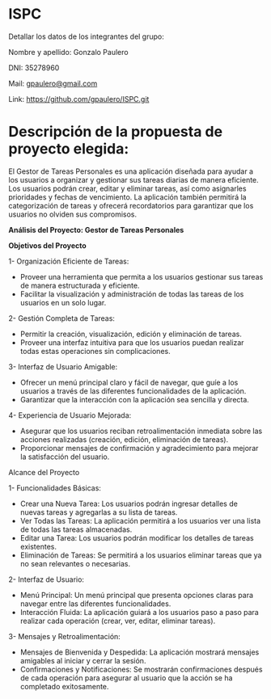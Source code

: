 # ISPC

Detallar los datos de los integrantes del grupo: 

Nombre y apellido: Gonzalo Paulero

DNI: 35278960

Mail: gpaulero@gmail.com

Link: https://github.com/gpaulero/ISPC.git


# **Descripción de la propuesta de proyecto elegida:**

El Gestor de Tareas Personales es una aplicación diseñada para ayudar a los usuarios a organizar y gestionar sus tareas diarias de manera eficiente. 
Los usuarios podrán crear, editar y eliminar tareas, así como asignarles prioridades y fechas de vencimiento. 
La aplicación también permitirá la categorización de tareas y ofrecerá recordatorios para garantizar que los usuarios no olviden sus compromisos.

**Análisis del Proyecto: Gestor de Tareas Personales**

**Objetivos del Proyecto**

1- Organización Eficiente de Tareas:

- Proveer una herramienta que permita a los usuarios gestionar sus tareas de manera estructurada y eficiente.
- Facilitar la visualización y administración de todas las tareas de los usuarios en un solo lugar.

2- Gestión Completa de Tareas:

- Permitir la creación, visualización, edición y eliminación de tareas.
- Proveer una interfaz intuitiva para que los usuarios puedan realizar todas estas operaciones sin complicaciones.

3- Interfaz de Usuario Amigable:

- Ofrecer un menú principal claro y fácil de navegar, que guíe a los usuarios a través de las diferentes funcionalidades de la aplicación.
- Garantizar que la interacción con la aplicación sea sencilla y directa.

4- Experiencia de Usuario Mejorada:

- Asegurar que los usuarios reciban retroalimentación inmediata sobre las acciones realizadas (creación, edición, eliminación de tareas).
- Proporcionar mensajes de confirmación y agradecimiento para mejorar la satisfacción del usuario.


Alcance del Proyecto

1- Funcionalidades Básicas:

- Crear una Nueva Tarea: Los usuarios podrán ingresar detalles de nuevas tareas y agregarlas a su lista de tareas.
- Ver Todas las Tareas: La aplicación permitirá a los usuarios ver una lista de todas las tareas almacenadas.
- Editar una Tarea: Los usuarios podrán modificar los detalles de tareas existentes.
- Eliminación de Tareas: Se permitirá a los usuarios eliminar tareas que ya no sean relevantes o necesarias.

2- Interfaz de Usuario:

- Menú Principal: Un menú principal que presenta opciones claras para navegar entre las diferentes funcionalidades.
- Interacción Fluida: La aplicación guiará a los usuarios paso a paso para realizar cada operación (crear, ver, editar, eliminar tareas).

3- Mensajes y Retroalimentación:

- Mensajes de Bienvenida y Despedida: La aplicación mostrará mensajes amigables al iniciar y cerrar la sesión.
- Confirmaciones y Notificaciones: Se mostrarán confirmaciones después de cada operación para asegurar al usuario que la acción se ha completado exitosamente.
